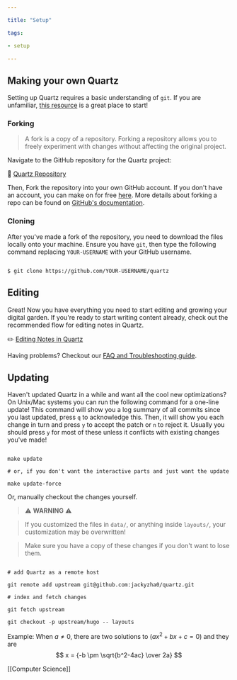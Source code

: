 ```yaml
---

title: "Setup"

tags:

- setup

---
```


## Making your own Quartz

Setting up Quartz requires a basic understanding of `git`. If you are unfamiliar, [this resource](https://resources.nwplus.io/2-beginner/how-to-git-github.html) is a great place to start!

### Forking

> A fork is a copy of a repository. Forking a repository allows you to freely experiment with changes without affecting the original project.

Navigate to the GitHub repository for the Quartz project:

📁 [Quartz Repository](https://github.com/jackyzha0/quartz)

Then, Fork the repository into your own GitHub account. If you don't have an account, you can make on for free [here](https://github.com/join). More details about forking a repo can be found on [GitHub's documentation](https://docs.github.com/en/get-started/quickstart/fork-a-repo).

### Cloning

After you've made a fork of the repository, you need to download the files locally onto your machine. Ensure you have `git`, then type the following command replacing `YOUR-USERNAME` with your GitHub username.

```shell

$ git clone https://github.com/YOUR-USERNAME/quartz

```

## Editing

Great! Now you have everything you need to start editing and growing your digital garden. If you're ready to start writing content already, check out the recommended flow for editing notes in Quartz.

✏️ [Editing Notes in Quartz](notes/editing.md)

Having problems? Checkout our [FAQ and Troubleshooting guide](notes/troubleshooting.md).

## Updating

Haven't updated Quartz in a while and want all the cool new optimizations? On Unix/Mac systems you can run the following command for a one-line update! This command will show you a log summary of all commits since you last updated, press `q` to acknowledge this. Then, it will show you each change in turn and press `y` to accept the patch or `n` to reject it. Usually you should press `y` for most of these unless it conflicts with existing changes you've made!

```shell

make update

# or, if you don't want the interactive parts and just want the update

make update-force

```

Or, manually checkout the changes yourself.

> ⚠️ **WARNING** ⚠️

>

> If you customized the files in `data/`, or anything inside `layouts/`, your customization may be overwritten!

> Make sure you have a copy of these changes if you don't want to lose them.

```shell

# add Quartz as a remote host

git remote add upstream git@github.com:jackyzha0/quartz.git

# index and fetch changes

git fetch upstream

git checkout -p upstream/hugo -- layouts

```


Example:
When $a \ne 0$, there are two solutions to $(ax^2 + bx + c = 0)$ and they are 
$$ x = {-b \pm \sqrt{b^2-4ac} \over 2a} $$

[[Computer Science]]